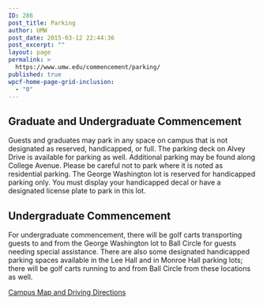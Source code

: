 ```yaml
---
ID: 286
post_title: Parking
author: UMW
post_date: 2015-03-12 22:44:36
post_excerpt: ""
layout: page
permalink: >
  https://www.umw.edu/commencement/parking/
published: true
wpcf-home-page-grid-inclusion:
  - "0"
---
```

<h2>Graduate and Undergraduate Commencement</h2>
Guests and graduates may park in any space on campus that is not designated as reserved, handicapped, or full. The parking deck on Alvey Drive is available for parking as well. Additional parking may be found along College Avenue. Please be careful not to park where it is noted as residential parking. The George Washington lot is reserved for handicapped parking only. You must display your handicapped decal or have a designated license plate to park in this lot.
<h2>Undergraduate Commencement</h2>
For undergraduate commencement, there will be golf carts transporting guests to and from the George Washington lot to Ball Circle for guests needing special assistance. There are also some designated handicapped parking spaces available in the Lee Hall and in Monroe Hall parking lots; there will be golf carts running to and from Ball Circle from these locations as well.

<a href="http://www.umw.edu/visitors/">Campus Map and Driving Directions</a>